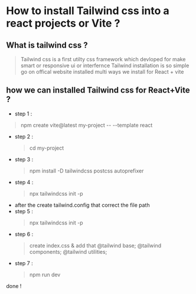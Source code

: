 # How to install Tailwind css into a react projects or Vite ?

## What is tailwind css ?

> Tailwind css is a first utilty css framework which devloped for make smart or responsive ui or interfernce
> Tailwind installation is so simple go on offical website
> installed multi ways
> we install for React + vite

## how we can installed Tailwind css for React+Vite ?

- step 1 :

> npm create vite@latest my-project -- --template react

- step 2 :
  > cd my-project
- step 3 :
  > npm install -D tailwindcss postcss autoprefixer
- step 4 :
  > npx tailwindcss init -p
- after the create tailwind.config that correct the file path
- step 5 :
  > npx tailwindcss init -p
- step 6 :
  > create index.css & add that
  > @tailwind base;
      @tailwind components;
      @tailwind utilities;
- step 7 :
  > npm run dev

done !
